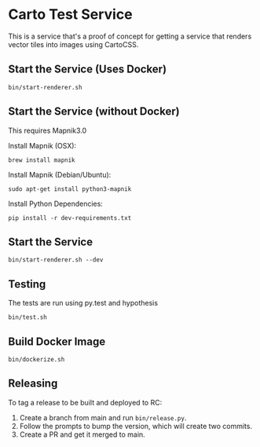 # Carto Test Service #
This is a service that's a proof of concept for getting a service that
renders vector tiles into images using CartoCSS.

## Start the Service (Uses Docker) ##
```
bin/start-renderer.sh
```

## Start the Service (without Docker) ##
This requires Mapnik3.0

Install Mapnik (OSX):
```
brew install mapnik
```

Install Mapnik (Debian/Ubuntu):
```
sudo apt-get install python3-mapnik
```

Install Python Dependencies:
```
pip install -r dev-requirements.txt
```

## Start the Service ##
```
bin/start-renderer.sh --dev
```

## Testing ##
The tests are run using py.test and hypothesis

```
bin/test.sh
```

## Build Docker Image ##
```
bin/dockerize.sh
```

## Releasing ##

To tag a release to be built and deployed to RC:

1. Create a branch from main and run `bin/release.py`.
1. Follow the prompts to bump the version, which will create two commits.
1. Create a PR and get it merged to main.
